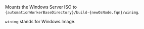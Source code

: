 Mounts the Windows Server ISO to `{automationWorkerBaseDirectory}/build-{newOsNode.fqn}/winimg`.

`winimg` stands for Windows Image.